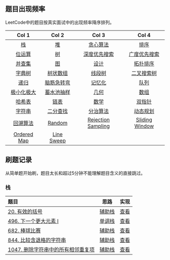 ## 题目出现频率

LeetCode中的题目按真实面试中的出现频率降序排列。

| Col 1 | Col 2 |  Col 3 | Col 4 |
| :-------------: | :-------------: | :-------------: | :-------------: |
| [栈](https://github.com/pwstrick/daily/blob/master/article/leetcode/stack.md) | [堆](https://github.com/pwstrick/daily/blob/master/article/leetcode/heap.md) | [贪心算法](https://github.com/pwstrick/daily/blob/master/article/leetcode/greedy.md) | [排序](https://github.com/pwstrick/daily/blob/master/article/leetcode/sort.md) |
| [位运算](https://github.com/pwstrick/daily/blob/master/article/leetcode/bit-manipulation.md) | [树](https://github.com/pwstrick/daily/blob/master/article/leetcode/tree.md) | [深度优先搜索](https://github.com/pwstrick/daily/blob/master/article/leetcode/depth-first-search.md) | [广度优先搜索](https://github.com/pwstrick/daily/blob/master/article/leetcode/breadth-first-search.md) |
| [并查集](https://github.com/pwstrick/daily/blob/master/article/leetcode/union-find.md) | [图](https://github.com/pwstrick/daily/blob/master/article/leetcode/graph.md) | [设计](https://github.com/pwstrick/daily/blob/master/article/leetcode/design.md) | [拓扑排序](https://github.com/pwstrick/daily/blob/master/article/leetcode/topological-sort.md) |
| [字典树](https://github.com/pwstrick/daily/blob/master/article/leetcode/trie.md) | [树状数组](https://github.com/pwstrick/daily/blob/master/article/leetcode/binary-indexed-tree.md) | [线段树](https://github.com/pwstrick/daily/blob/master/article/leetcode/segment-tree.md) | [二叉搜索树](https://github.com/pwstrick/daily/blob/master/article/leetcode/binary-search-tree.md) |
| [递归](https://github.com/pwstrick/daily/blob/master/article/leetcode/recursion.md) | [脑筋急转弯](https://github.com/pwstrick/daily/blob/master/article/leetcode/brainteaser.md) | [记忆化](https://github.com/pwstrick/daily/blob/master/article/leetcode/memoization.md) | [队列](https://github.com/pwstrick/daily/blob/master/article/leetcode/queue.md) |
| [极小化极大](https://github.com/pwstrick/daily/blob/master/article/leetcode/minimax.md) | [蓄水池抽样](https://github.com/pwstrick/daily/blob/master/article/leetcode/reservoir-sampling.md) | [几何](https://github.com/pwstrick/daily/blob/master/article/leetcode/geometry.md) | [数组](https://github.com/pwstrick/daily/blob/master/article/leetcode/array.md) |
| [哈希表](https://github.com/pwstrick/daily/blob/master/article/leetcode/hash-table.md) | [链表](https://github.com/pwstrick/daily/blob/master/article/leetcode/linked-list.md) | [数学](https://github.com/pwstrick/daily/blob/master/article/leetcode/math.md) | [双指针](https://github.com/pwstrick/daily/blob/master/article/leetcode/two-pointers.md) |
| [字符串](https://github.com/pwstrick/daily/blob/master/article/leetcode/string.md) | [二分查找](https://github.com/pwstrick/daily/blob/master/article/leetcode/binary-search.md) | [分治算法](https://github.com/pwstrick/daily/blob/master/article/leetcode/divide-and-conquer.md) | [动态规划](https://github.com/pwstrick/daily/blob/master/article/leetcode/dynamic-programming.md) |
| [回溯算法](https://github.com/pwstrick/daily/blob/master/article/leetcode/backtracking.md) | [Random](https://github.com/pwstrick/daily/blob/master/article/leetcode/random.md) | [Rejection Sampling](https://github.com/pwstrick/daily/blob/master/article/leetcode/rejection-sampling.md) | [Sliding Window](https://github.com/pwstrick/daily/blob/master/article/leetcode/sliding-window.md) |
| [Ordered Map](https://github.com/pwstrick/daily/blob/master/article/leetcode/ordered-map.md) | [Line Sweep](https://github.com/pwstrick/daily/blob/master/article/leetcode/line-sweep.md) | &nbsp; | &nbsp; |

## 刷题记录
从简单题开始刷，题目太长和超过5分钟不能理解题目含义的直接跳过。

### 栈
| 题目 | 思路 | 实现  |
| :------------- | :-------------: | :-------------: |
[20. 有效的括号](https://leetcode-cn.com/problems/valid-parentheses/) | [辅助栈](https://leetcode-cn.com/problems/valid-parentheses/solution/zhu-bu-fen-xi-tu-jie-zhan-zhan-shi-zui-biao-zhun-d/) | [查看](https://github.com/pwstrick/daily/issues/1012) |
| [496. 下一个更大元素 I](https://leetcode-cn.com/problems/next-greater-element-i/) | [单调栈](https://leetcode-cn.com/problems/next-greater-element-i/solution/xia-yi-ge-geng-da-yuan-su-i-by-leetcode/) | [查看](https://github.com/pwstrick/daily/issues/1013) |
| [682. 棒球比赛](https://leetcode-cn.com/problems/baseball-game/) | [辅助栈](https://leetcode-cn.com/problems/baseball-game/solution/bang-qiu-bi-sai-by-leetcode/) | [查看](https://github.com/pwstrick/daily/issues/1014) |
| [844. 比较含退格的字符串](https://leetcode-cn.com/problems/backspace-string-compare/) | [辅助栈](https://leetcode-cn.com/problems/backspace-string-compare/solution/bi-jiao-han-tui-ge-de-zi-fu-chuan-by-leetcode/) | [查看](https://github.com/pwstrick/daily/issues/1015) |
| [1047. 删除字符串中的所有相邻重复项](https://leetcode-cn.com/problems/remove-all-adjacent-duplicates-in-string/) | [辅助栈](https://leetcode-cn.com/problems/remove-all-adjacent-duplicates-in-string/solution/shan-chu-zi-fu-chuan-zhong-de-suo-you-xiang-lin-zh/) | [查看](https://github.com/pwstrick/daily/issues/1016) |